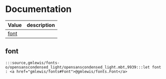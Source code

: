 # Documentation
|Value|description|
|---|---|
|[font](#font)||

## font

```moonbit
:::source,gmlewis/fonts-o/opensanscondensed_light/opensanscondensed_light.mbt,9939:::let font : <a href="gmlewis/fonts#Font">@gmlewis/fonts.Font</a>
```

